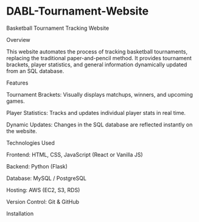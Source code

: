 ﻿# DABL-Tournament-Website
Basketball Tournament Tracking Website

Overview

This website automates the process of tracking basketball tournaments, replacing the traditional paper-and-pencil method. It provides tournament brackets, player statistics, and general information dynamically updated from an SQL database.

Features

Tournament Brackets: Visually displays matchups, winners, and upcoming games.

Player Statistics: Tracks and updates individual player stats in real time.

Dynamic Updates: Changes in the SQL database are reflected instantly on the website.


Technologies Used

Frontend: HTML, CSS, JavaScript (React or Vanilla JS)

Backend: Python (Flask)

Database: MySQL / PostgreSQL

Hosting: AWS (EC2, S3, RDS)

Version Control: Git & GitHub

Installation

